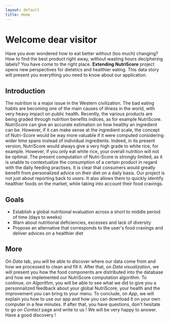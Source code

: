 ```yaml
---
layout: default
title: Home
---
```

# Welcome dear visitor
Have you ever wondered how to eat better without (too much) changing? How to find the best product right away, without wasting hours deciphering labels? You have come to the right place. __Extending NutriScore__ project opens new perspectives for dietetics and healthier eating. This data story will present you everything you need to know about our application. 

## Introduction
The nutrition is a major issue in the Western civilization. The bad eating habits are becoming one of the main causes of illness in the world, with very heavy impact on public health. Recently, the various products are being graded through nutrition benefits indices, as for example NutriScore. NutriScore can give an accurate estimation on how healthy an ingredient can be. However, if it can make sense at the ingredient scale, the concept of Nutri-Score would be way more valuable if it were computed considering wider time spans instead of individual ingredients. Indeed, in its present version, NutriScore would always give a very high grade to white rice, for example. However, if you only eat white rice, your overall nutrition will not be optimal. The present computation of Nutri-Score is strongly limited, as it is unable to contextualize the consumption of a certain product in regard with the daily feeding practises. It is clear that consumers would greatly benefit from personalized advice on their diet on a daily basis. Our project is not just about reporting back to users. It also allows them to quickly identify healthier foods on the market, while taking into account their food cravings.

## Goals
* Establish a global nutritional evaluation across a short to middle period of time (days to weeks)
* Warn about nutritional deficiencies, excesses and lack of diversity
* Propose an alternative that corresponds to the user's food cravings and deliver advices on a healthier diet

## More
On _Data_ tab, you will be able to discover where our data come from and how we processed to clean and fill it. After that, on _Data visualization_, we will present you how the food components are distributed into the database and how we implemented our NutriScore computation algorithm. To continue, on _Algorithm_, you will be able to see what we did to give you a personnalized feedback about your global NutriScore, your health and the improvement you can bring to your menu. To conclude, on _App_, we will explain you how to use our app and how you can download it on your own computer in a few minutes. If after that, you have questions, don't hesitate to go on _Contact_ page and write to us ! We will be very happy to answer. Have a good discovery !
